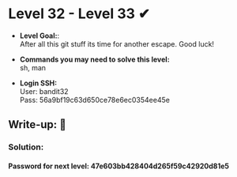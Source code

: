 # Level 32 - Level 33 ✔
- **Level Goal:**:<br>
After all this git stuff its time for another escape. Good luck!<br> 

- **Commands you may need to solve this level:**<br>
sh, man<br>
- **Login SSH:**<br>
User: bandit32<br>
Pass: 56a9bf19c63d650ce78e6ec0354ee45e<br>
## Write-up: 📝<br>


### Solution:<br>


#### Password for next level: 47e603bb428404d265f59c42920d81e5 




